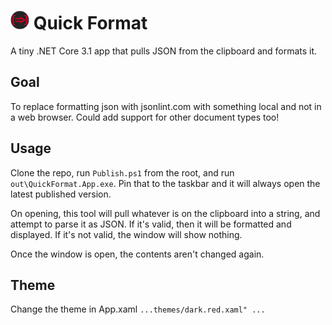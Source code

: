 
# <img src="/QuickFormat.App/icon3.png" width="30px" /> Quick Format

A tiny .NET Core 3.1 app that pulls JSON from the clipboard and formats it.

## Goal
To replace formatting json with jsonlint.com with something local and not in a web browser. Could add support for other document types too!

## Usage
Clone the repo, run `Publish.ps1` from the root, and run `out\QuickFormat.App.exe`. Pin that to the taskbar and it will always open the latest published version.

On opening, this tool will pull whatever is on the clipboard into a string, and attempt to parse it as JSON. If it's valid, then it will be formatted and displayed. If it's not valid, the window will show nothing.

Once the window is open, the contents aren't changed again.

## Theme
Change the theme in App.xaml
`...themes/dark.red.xaml" ...`
